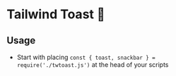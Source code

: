 # Tailwind Toast 🍞

## Usage
* Start with placing `const { toast, snackbar } = require('./twtoast.js')` at the head of your scripts
